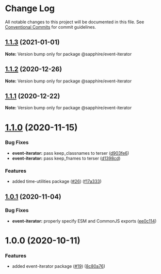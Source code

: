 # Change Log

All notable changes to this project will be documented in this file.
See [Conventional Commits](https://conventionalcommits.org) for commit guidelines.

## [1.1.3](https://github.com/sapphire-project/utilities/compare/@sapphire/event-iterator@1.1.2...@sapphire/event-iterator@1.1.3) (2021-01-01)

**Note:** Version bump only for package @sapphire/event-iterator

## [1.1.2](https://github.com/sapphire-project/utilities/compare/@sapphire/event-iterator@1.1.1...@sapphire/event-iterator@1.1.2) (2020-12-26)

**Note:** Version bump only for package @sapphire/event-iterator

## [1.1.1](https://github.com/sapphire-project/utilities/compare/@sapphire/event-iterator@1.1.0...@sapphire/event-iterator@1.1.1) (2020-12-22)

**Note:** Version bump only for package @sapphire/event-iterator

# [1.1.0](https://github.com/sapphire-project/utilities/compare/@sapphire/event-iterator@1.0.1...@sapphire/event-iterator@1.1.0) (2020-11-15)

### Bug Fixes

-   **event-iterator:** pass keep_classnames to terser ([d903fe6](https://github.com/sapphire-project/utilities/commit/d903fe60d6ea3705b88e39c3dd9e7d0f60fea8a0))
-   **event-iterator:** pass keep_fnames to terser ([d1398cd](https://github.com/sapphire-project/utilities/commit/d1398cd7c1f5c0445e141551dc3fe8ba4800cbad))

### Features

-   added time-utilities package ([#26](https://github.com/sapphire-project/utilities/issues/26)) ([f17a333](https://github.com/sapphire-project/utilities/commit/f17a3339667a452e8745fad7884272176e5d65e8))

## [1.0.1](https://github.com/sapphire-project/utilities/compare/@sapphire/event-iterator@1.0.0...@sapphire/event-iterator@1.0.1) (2020-11-04)

### Bug Fixes

-   **event-iterator:** properly specify ESM and CommonJS exports ([ee0c114](https://github.com/sapphire-project/utilities/commit/ee0c114b09c9d003cce79a5899d4b109a04bdf6b))

# 1.0.0 (2020-10-11)

### Features

-   added event-iterator package ([#19](https://github.com/sapphire-project/utilities/issues/19)) ([8c80a76](https://github.com/sapphire-project/utilities/commit/8c80a76f81069429a882550589f43d4b4f8a4bcb))
